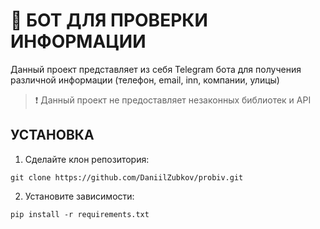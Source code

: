 # 📝 БОТ ДЛЯ ПРОВЕРКИ ИНФОРМАЦИИ
Данный проект представляет из себя Telegram бота для получения различной информации (телефон, email, inn, компании, улицы)

> ❗️ Данный проект не предоставляет незаконных библиотек и API

## УСТАНОВКА

1. Сделайте клон репозитория:
```
git clone https://github.com/DaniilZubkov/probiv.git
```
2. Установите зависимости:
```
pip install -r requirements.txt
```


